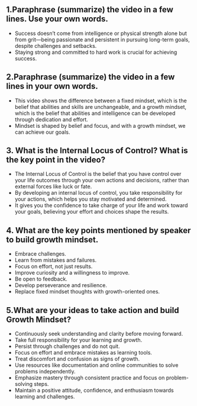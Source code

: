 ## 1.Paraphrase (summarize) the video in a few lines. Use your own words.
- Success doesn’t come from intelligence or physical strength alone but from grit—being passionate and persistent in pursuing long-term goals, despite challenges and setbacks. 
- Staying strong and committed to hard work is crucial for achieving success.

## 2.Paraphrase (summarize) the video in a few lines in your own words.
- This video shows the difference between a fixed mindset, which is the belief that abilities and skills are unchangeable, and a growth mindset, which is the belief that abilities and intelligence can be developed through dedication and effort. 
- Mindset is shaped by belief and focus, and with a growth mindset, we can achieve our goals.

## 3. What is the Internal Locus of Control? What is the key point in the video?
- The Internal Locus of Control is the belief that you have control over your life outcomes through your own actions and decisions, rather than external forces like luck or fate.
- By developing an internal locus of control, you take responsibility for your actions, which helps you stay motivated and determined.
- It gives you the confidence to take charge of your life and work toward your goals, believing your effort and choices shape the results.

## 4. What are the key points mentioned by speaker to build growth mindset.
- Embrace challenges.
- Learn from mistakes and failures.
- Focus on effort, not just results.
- Improve curiosity and a willingness to improve.
- Be open to feedback.
- Develop perseverance and resilience.
- Replace fixed mindset thoughts with growth-oriented ones.

## 5.What are your ideas to take action and build Growth Mindset?
- Continuously seek understanding and clarity before moving forward.
- Take full responsibility for your learning and growth.
- Persist through challenges and do not quit.
- Focus on effort and embrace mistakes as learning tools.
- Treat discomfort and confusion as signs of growth.
- Use resources like documentation and online communities to solve problems independently.
- Emphasize mastery through consistent practice and focus on problem-solving steps.
- Maintain a positive attitude, confidence, and enthusiasm towards learning and challenges.
